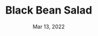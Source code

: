 ---
title: "Black Bean Salad"
date: "Mar 13, 2022"
prepTime: "20 min" 
cookingTime: "0 min"
totalTime: "20 min"
topic: "Salad"
originalLink: "https://cookieandkate.com/black-bean-salad-recipe/"
scottRating: 5
image: "../../images/recipe/BlackBeanSalad.png"
ingredients: [
  {
    name: Black Beans,
    preparation: " cooked, rinsed, and drained",
    amount: 4.5,
    unit: cups,
    section: Salad
  },
  {
    name: Corn,
    preparation: " canned (drained) or defrosted",
    amount: 1,
    unit: cup,
    section: Salad
  },
  {
    name: Bell Pepper,
    preparation: " orange, red, or yellow",
    amount: 1,
    unit: large,
    section: Salad
  },
  {
    name: Cherry Tomatoes,
    preparation: " Quartered",
    amount: 1,
    unit: cup,
    section: Salad
  },
  {
    name: Red onion,
    preparation: " chopped",
    amount: 1,
    unit: small,
    section: Salad
  },
  {
    name: Jalapeno,
    preparation: " finely chopped",
    amount: 1,
    unit: medium,
    section: Salad
  },
  {
    name: Lime Juice,
    amount: 2,
    unit: tbsp,
    section: Salad
  },
  {
    name: Extra Virgin Olive Oil,
    amount: 0.25,
    unit: cups,
    section: Salad
  },
  {
    name: White Wine Vinegar,
    amount: 0.25,
    unit: cups,
    section: Salad
  },
  {
    name: Chili Powder,
    amount: 0.5,
    unit: tsp,
    section: Salad
  },
  {
    name: Ground Cumin,
    amount: 0.5,
    unit: tsp,
    section: Salad
  },  
  {
    name: Feta,
    preparation: " Crumbled",
    amount: 1,
    unit: to taste,
    section: Optional Garnishes 
  },
  {
    name: Lime,
    preparation: " wedged",
    amount: 1,
    unit: to taste,
    section: Optional Garnishes
  },
]
directions: [
  "Combine all the salad ingredients in a large serving bowl.",
  "Refrigerate to allow flavors to build",
  "Top with optional garnishes and enjoy"
]

---